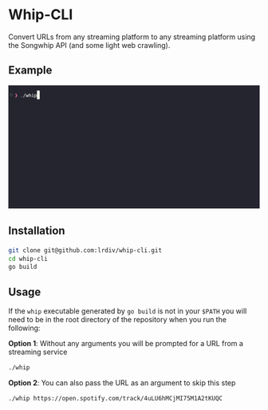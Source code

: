 # Whip-CLI

Convert URLs from any streaming platform to any streaming platform using the Songwhip API (and some light web crawling).

## Example

![example of usage](/example.gif)

## Installation

```bash
git clone git@github.com:lrdiv/whip-cli.git
cd whip-cli
go build
```

## Usage

If the `whip` executable generated by `go build` is not in your `$PATH` you will need to be in the root directory of the repository when you run the following:

**Option 1**: Without any arguments you will be prompted for a URL from a streaming service

```bash
./whip
```

**Option 2**: You can also pass the URL as an argument to skip this step

```bash
./whip https://open.spotify.com/track/4uLU6hMCjMI75M1A2tKUQC
```
